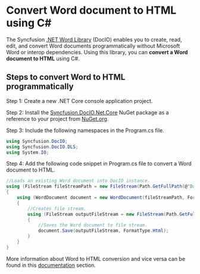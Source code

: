 # Convert Word document to HTML using C#

The Syncfusion [.NET Word Library](https://www.syncfusion.com/document-processing/word-framework/net/word-library) (DocIO) enables you to create, read, edit, and convert Word documents programmatically without Microsoft Word or interop dependencies. Using this library, you can **convert a Word document to HTML** using C#.

## Steps to convert Word to HTML programmatically

Step 1: Create a new .NET Core console application project.

Step 2: Install the [Syncfusion.DocIO.Net.Core](https://www.nuget.org/packages/Syncfusion.DocIO.Net.Core) NuGet package as a reference to your project from [NuGet.org](https://www.nuget.org/).

Step 3: Include the following namespaces in the Program.cs file.

```csharp
using Syncfusion.DocIO; 
using Syncfusion.DocIO.DLS;
using System.IO;
```

Step 4: Add the following code snippet in Program.cs file to convert a Word document to HTML.

```csharp
//Loads an existing Word document into DocIO instance. 
using (FileStream fileStreamPath = new FileStream(Path.GetFullPath(@"Data/Template.docx"), FileMode.Open, FileAccess.Read, FileShare.ReadWrite))
{
    using (WordDocument document = new WordDocument(fileStreamPath, FormatType.Docx))
    {
        //Creates file stream.
        using (FileStream outputFileStream = new FileStream(Path.GetFullPath(@"Output/WordToHtml.html"), FileMode.Create, FileAccess.ReadWrite))
        {
            //Saves the Word document to file stream.
            document.Save(outputFileStream, FormatType.Html);
        }
    }
}
```

More information about Word to HTML conversion and vice versa can be found in this [documentation](https://help.syncfusion.com/document-processing/word/word-library/net/html) section.